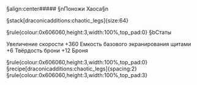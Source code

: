 §align:center##### §nПоножи Хаоса§n

§stack[draconicadditions:chaotic_legs]{size:64}

§rule{colour:0x606060,height:3,width:100%,top_pad:0}
§bСтаты

Увеличение скорости
+360 Емкость базового экранирования щитами
+6 Твёрдость брони
+12 Броня

§rule{colour:0x606060,height:3,width:100%,top_pad:0}
§recipe[draconicadditions:chaotic_legs]{spacing:2}
§rule{colour:0x606060,height:3,width:100%,top_pad:3}